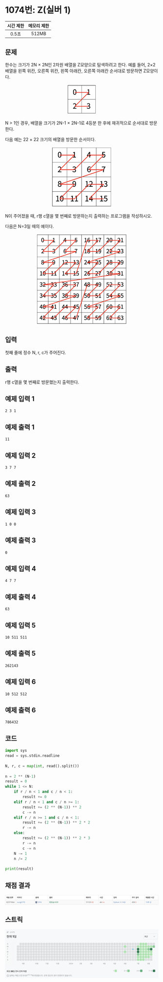 # 1074번: Z(실버 1)
| 시간 제한 | 메모리 제한 |
|:-----:|:------:|
| 0.5초  | 512MB  |

## 문제
한수는 크기가 2N × 2N인 2차원 배열을 Z모양으로 탐색하려고 한다. 예를 들어, 2×2배열을 왼쪽 위칸, 오른쪽 위칸, 왼쪽 아래칸, 오른쪽 아래칸 순서대로 방문하면 Z모양이다.

<center><img src="img.png" width="100" height="100"></center>

N > 1인 경우, 배열을 크기가 2N-1 × 2N-1로 4등분 한 후에 재귀적으로 순서대로 방문한다.

다음 예는 22 × 22 크기의 배열을 방문한 순서이다.

<center><img src="img_1.png" width="200" height="200"></center>

N이 주어졌을 때, r행 c열을 몇 번째로 방문하는지 출력하는 프로그램을 작성하시오.

다음은 N=3일 때의 예이다.

<center><img src="img_2.png" width="300" height="300"></center>

## 입력
첫째 줄에 정수 N, r, c가 주어진다.

## 출력
r행 c열을 몇 번째로 방문했는지 출력한다.

## 예제 입력 1
```text
2 3 1
```
## 예제 출력 1
```text
11
```
## 예제 입력 2
```text
3 7 7
```
## 예제 출력 2
```text
63
```
## 예제 입력 3
```text
1 0 0
```
## 예제 출력 3
```text
0
```
## 예제 입력 4
```text
4 7 7
```
## 예제 출력 4
```text
63
```
## 예제 입력 5
```text
10 511 511
```
## 예제 출력 5
```text
262143
```
## 예제 입력 6
```text
10 512 512
```
## 예제 출력 6
```text
786432
```

## 코드
```python
import sys
read = sys.stdin.readline

N, r, c = map(int, read().split())

n = 2 ** (N-1)
result = 0
while 1 <= N:
    if r / n < 1 and c / n < 1:
        result += 0
    elif r / n < 1 and c / n >= 1:
        result += (2 ** (N-1)) ** 2
        c -= n
    elif r / n >= 1 and c / n < 1:
        result += (2 ** (N-1)) ** 2 * 2
        r -= n
    else:
        result += (2 ** (N-1)) ** 2 * 3
        r -= n
        c -= n
    N -= 1
    n /= 2

print(result)
```

## 채점 결과
![image](result_img.png)

## 스트릭
![image](streak_img.png)
